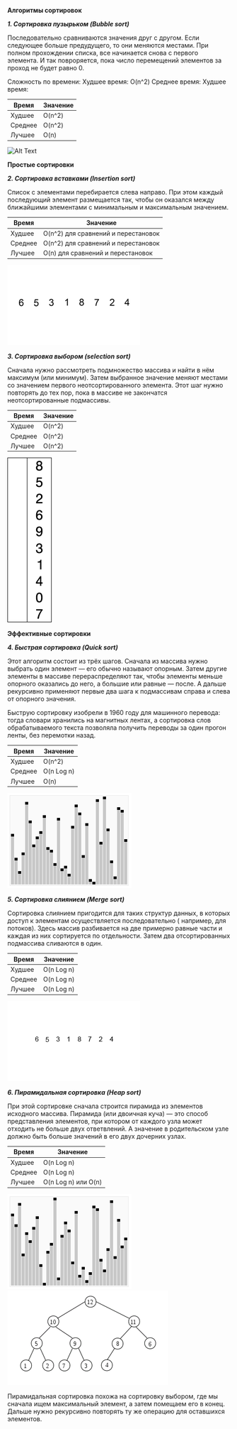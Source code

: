 **Алгоритмы сортировок**

***1. Сортировка пузырьком (Bubble sort)***

Последовательно сравниваются значения друг с другом. Если следующее больше предудущего, то они меняются местами. При
полном прохождении списка, все начинается снова с первого элемента. И так повроряется, пока число перемещений элементов
за проход не будет равно 0.

Сложность по времени:
Худшее время: O(n^2)
Среднее время:
Худшее время:

| Время | Значение |
| ------ | ------ |
| Худшее | O(n^2)|
| Среднее | O(n^2) |
| Лучшее | O(n) |

![Alt Text](images/bubble_sort.gif)

**Простые сортировки**

***2. Сортировка вставками (Insertion sort)***

Список с элементами перебирается слева направо. При этом каждый последующий элемент размещается так, чтобы он оказался
между ближайшими элементами с минимальным и максимальным значением.

| Время | Значение |
| ------ | ------ |
| Худшее | O(n^2) для сравнений и перестановок|
| Среднее | O(n^2)  для сравнений и перестановок|
| Лучшее | O(n) для сравнений и перестановок|

![Alt Text](images/insertion_sort.gif)

***3. Сортировка выбором (selection sort)***

Сначала нужно рассмотреть подмножество массива и найти в нём максимум (или минимум). Затем выбранное значение меняют
местами со значением первого неотсортированного элемента. Этот шаг нужно повторять до тех пор, пока в массиве не
закончатся неотсортированные подмассивы.

| Время | Значение |
| ------ | ------ |
| Худшее | O(n^2)|
| Среднее | O(n^2)|
| Лучшее | O(n^2)|

![Alt Text](images/selection_sort.gif)

**Эффективные сортировки**

***4. Быстрая сортировка (Quick sort)***

Этот алгоритм состоит из трёх шагов. Сначала из массива нужно выбрать один элемент — его обычно называют опорным. Затем
другие элементы в массиве перераспределяют так, чтобы элементы меньше опорного оказались до него, а большие или равные —
после. А дальше рекурсивно применяют первые два шага к подмассивам справа и слева от опорного значения.

Быструю сортировку изобрели в 1960 году для машинного перевода: тогда словари хранились на магнитных лентах, а
сортировка слов обрабатываемого текста позволяла получить переводы за один прогон ленты, без перемотки назад.

| Время | Значение |
| ------ | ------ |
| Худшее | O(n^2)|
| Среднее | O(n Log n)|
| Лучшее | O(n)|

![Alt Text](images/quick_sort.gif)

***5. Сортировка слиянием (Merge sort)***

Сортировка слиянием пригодится для таких структур данных, в которых доступ к элементам осуществляется последовательно (
например, для потоков). Здесь массив разбивается на две примерно равные части и каждая из них сортируется по
отдельности. Затем два отсортированных подмассива сливаются в один.

| Время | Значение |
| ------ | ------ |
| Худшее | O(n Log n)|
| Среднее | O(n Log n)|
| Лучшее | O(n Log n)|

![Alt Text](images/merge_sort.gif)

***6. Пирамидальная сортировка (Heap sort)***

При этой сортировке сначала строится пирамида из элементов исходного массива. Пирамида (или двоичная куча) — это способ
представления элементов, при котором от каждого узла может отходить не больше двух ответвлений. А значение в
родительском узле должно быть больше значений в его двух дочерних узлах.

| Время | Значение |
| ------ | ------ |
| Худшее | O(n Log n)|
| Среднее | O(n Log n)|
| Лучшее | O(n Log n) или O(n)|

![Alt Text](images/heap_sort.gif)
![Alt Text](images/heap_sort2.gif)

Пирамидальная сортировка похожа на сортировку выбором, где мы сначала ищем максимальный элемент, а затем помещаем его в
конец. Дальше нужно рекурсивно повторять ту же операцию для оставшихся элементов.